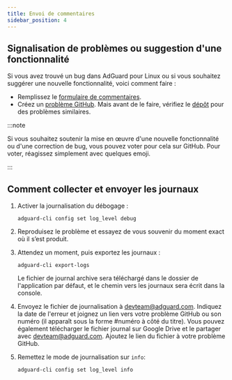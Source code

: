```yaml
---
title: Envoi de commentaires
sidebar_position: 4
---
```


## Signalisation de problèmes ou suggestion d'une fonctionnalité

Si vous avez trouvé un bug dans AdGuard pour Linux ou si vous souhaitez suggérer une nouvelle fonctionnalité, voici comment faire :

- Remplissez le [formulaire de commentaires](https://surveys.adguard.com/en/adguard_linux/form.html).
- Créez un [problème GitHub](https://github.com/AdguardTeam/AdGuardCLI/issues/new/choose). Mais avant de le faire, vérifiez le [dépôt](https://github.com/AdguardTeam/AdGuardCLI/issues?q=is%3Aissue) pour des problèmes similaires.

:::note

Si vous souhaitez soutenir la mise en œuvre d'une nouvelle fonctionnalité ou d'une correction de bug, vous pouvez voter pour cela sur GitHub. Pour voter, réagissez simplement avec quelques emoji.

:::

## Comment collecter et envoyer les journaux

1. Activer la journalisation du débogage :

   `adguard-cli config set log_level debug`

2. Reproduisez le problème et essayez de vous souvenir du moment exact où il s’est produit.

3. Attendez un moment, puis exportez les journaux :

   `adguard-cli export-logs`

   Le fichier de journal archive sera téléchargé dans le dossier de l'application par défaut, et le chemin vers les journaux sera écrit dans la console.

4. Envoyez le fichier de journalisation à <devteam@adguard.com>. Indiquez la date de l'erreur et joignez un lien vers votre problème GitHub ou son numéro (il apparaît sous la forme #numéro à côté du titre). Vous pouvez également télécharger le fichier journal sur Google Drive et le partager avec <devteam@adguard.com>. Ajoutez le lien du fichier à votre problème GitHub.

5. Remettez le mode de journalisation sur `info`:

   `adguard-cli config set log_level info`
